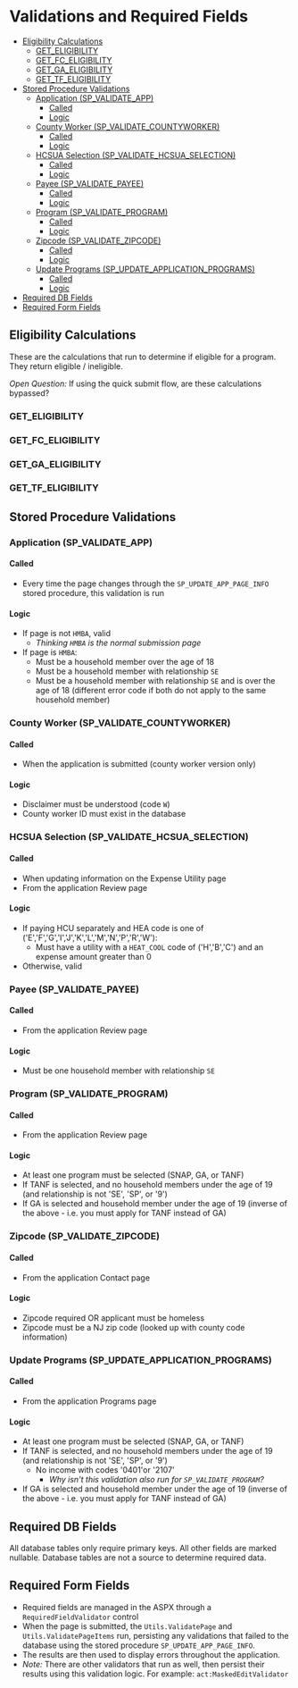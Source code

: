 # Validations and Required Fields

- [Eligibility Calculations](#eligibility-calculations)
  - [GET_ELIGIBILITY](#get_eligibility)
  - [GET_FC_ELIGIBILITY](#get_fc_eligibility)
  - [GET_GA_ELIGIBILITY](#get_ga_eligibility)
  - [GET_TF_ELIGIBILITY](#get_tf_eligibility)
- [Stored Procedure Validations](#stored-procedure-validations)
  - [Application (SP_VALIDATE_APP)](#application-sp_validate_app)
    - [Called](#called)
    - [Logic](#logic)
  - [County Worker (SP_VALIDATE_COUNTYWORKER)](#county-worker-sp_validate_countyworker)
    - [Called](#called-1)
    - [Logic](#logic-1)
  - [HCSUA Selection (SP_VALIDATE_HCSUA_SELECTION)](#hcsua-selection-sp_validate_hcsua_selection)
    - [Called](#called-2)
    - [Logic](#logic-2)
  - [Payee (SP_VALIDATE_PAYEE)](#payee-sp_validate_payee)
    - [Called](#called-3)
    - [Logic](#logic-3)
  - [Program (SP_VALIDATE_PROGRAM)](#program-sp_validate_program)
    - [Called](#called-4)
    - [Logic](#logic-4)
  - [Zipcode (SP_VALIDATE_ZIPCODE)](#zipcode-sp_validate_zipcode)
    - [Called](#called-5)
    - [Logic](#logic-5)
  - [Update Programs (SP_UPDATE_APPLICATION_PROGRAMS)](#update-programs-sp_update_application_programs)
    - [Called](#called-6)
    - [Logic](#logic-6)
- [Required DB Fields](#required-db-fields)
- [Required Form Fields](#required-form-fields)


## Eligibility Calculations

These are the calculations that run to determine if eligible for a program. They return eligible / ineligible.

_Open Question:_ If using the quick submit flow, are these calculations bypassed?


### GET_ELIGIBILITY


### GET_FC_ELIGIBILITY


### GET_GA_ELIGIBILITY


### GET_TF_ELIGIBILITY



## Stored Procedure Validations

### Application (SP_VALIDATE_APP)

#### Called

* Every time the page changes through the `SP_UPDATE_APP_PAGE_INFO` stored procedure, this validation is run

#### Logic

* If page is not `HMBA`, valid
  * _Thinking `HMBA` is the normal submission page_
* If page is `HMBA`:
  * Must be a household member over the age of 18
  * Must be a household member with relationship `SE`
  * Must be a household member with relationship `SE` and is over the age of 18 (different error code if both do not apply to the same household member)


### County Worker (SP_VALIDATE_COUNTYWORKER)

#### Called

* When the application is submitted (county worker version only)

#### Logic

* Disclaimer must be understood (code `W`)
* County worker ID must exist in the database


### HCSUA Selection (SP_VALIDATE_HCSUA_SELECTION)

#### Called

* When updating information on the Expense Utility page
* From the application Review page

#### Logic

* If paying HCU separately and HEA code is one of ('E','F','G','I','J','K','L','M','N','P','R','W'):
  * Must have a utility with a `HEAT_COOL` code of ('H','B','C') and an expense amount greater than 0
* Otherwise, valid


### Payee (SP_VALIDATE_PAYEE)

#### Called

* From the application Review page

#### Logic

* Must be one household member with relationship `SE`


### Program (SP_VALIDATE_PROGRAM)

#### Called

* From the application Review page

#### Logic

* At least one program must be selected (SNAP, GA, or TANF)
* If TANF is selected, and no household members under the age of 19 (and relationship is not 'SE', 'SP', or '9')
* If GA is selected and household member under the age of 19 (inverse of the above - i.e. you must apply for TANF instead of GA)


### Zipcode (SP_VALIDATE_ZIPCODE)

#### Called

* From the application Contact page

#### Logic

* Zipcode required OR applicant must be homeless
* Zipcode must be a NJ zip code (looked up with county code information)


### Update Programs (SP_UPDATE_APPLICATION_PROGRAMS)

#### Called

* From the application Programs page

#### Logic

* At least one program must be selected (SNAP, GA, or TANF)
* If TANF is selected, and no household members under the age of 19 (and relationship is not 'SE', 'SP', or '9')
  * No income with codes '0401'or '2107'
    * _Why isn't this validation also run for `SP_VALIDATE_PROGRAM`?_
* If GA is selected and household member under the age of 19 (inverse of the above - i.e. you must apply for TANF instead of GA)


## Required DB Fields

All database tables only require primary keys. All other fields are marked nullable. Database tables are not a source to determine required data.


## Required Form Fields

* Required fields are managed in the ASPX through a `RequiredFieldValidator` control
* When the page is submitted, the `Utils.ValidatePage` and `Utils.ValidatePageItems` run, persisting any validations that failed to the database using the stored procedure `SP_UPDATE_APP_PAGE_INFO`.
* The results are then used to display errors throughout the application.
* _Note:_ There are other validators that run as well, then persist their results using this validation logic. For example: `act:MaskedEditValidator`